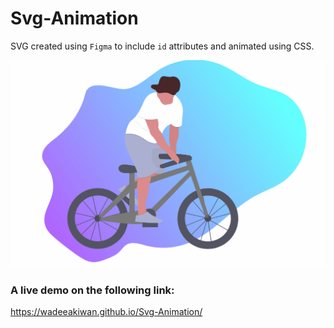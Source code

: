 # Svg-Animation

SVG created using `Figma` to include `id` attributes and animated using CSS.

![SVG Animation Demo](./assets/svg-anim-demo.gif)

### A live demo on the following link:

https://wadeeakiwan.github.io/Svg-Animation/